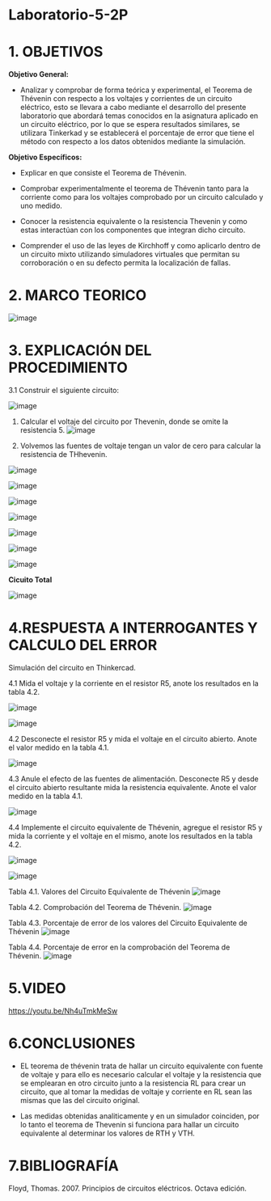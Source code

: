 # Laboratorio-5-2P
# 1. OBJETIVOS 

**Objetivo General:**

* Analizar y comprobar de forma teórica y experimental, el Teorema de Thévenin con respecto a los voltajes y corrientes de un circuito eléctrico, esto se llevara a cabo mediante el desarrollo del presente laboratorio que abordará temas conocidos en la asignatura aplicado en un circuito eléctrico, por lo que se espera resultados similares, se utilizara Tinkerkad y se establecerá el porcentaje de error que tiene el método con respecto a los datos obtenidos mediante la simulación.

**Objetivo Específicos:**

* Explicar en que consiste el Teorema de Thévenin.

* Comprobar experimentalmente el teorema de Thévenin tanto para la corriente como para los voltajes comprobado por un circuito calculado y uno medido.

* Conocer la resistencia equivalente o la resistencia Thevenin y como estas interactúan con los componentes que integran dicho circuito.

* Comprender el uso de las leyes de Kirchhoff y como aplicarlo dentro de un circuito mixto utilizando simuladores virtuales que permitan su corroboración o en su defecto permita la localización de fallas.

# 2. MARCO TEORICO 

![image](https://user-images.githubusercontent.com/105617383/177440283-5c7727d8-3bb6-4a21-9ef3-8dc4cccaa621.png)

# 3. EXPLICACIÓN DEL PROCEDIMIENTO 

3.1 Construir el siguiente circuito:

![image](https://user-images.githubusercontent.com/105617383/177440698-03178f5a-7fc6-4d08-a474-2531747f76cb.png)

1. Calcular el voltaje del circuito por Thevenin, donde se omite la resistencia 5.
![image](https://user-images.githubusercontent.com/105671763/177682928-8a6ffeef-c77c-45f0-bd09-8605b9ab513d.png)

2. Volvemos las fuentes de voltaje tengan un valor de cero para calcular la resistencia de THhevenin.

![image](https://user-images.githubusercontent.com/105617383/177764541-d5a13b6b-4eb3-49fe-a837-e6393d2a9d32.png)

![image](https://user-images.githubusercontent.com/105671763/177683683-6d7f1cd2-db63-48a2-acdb-93ce4182281f.png)

![image](https://user-images.githubusercontent.com/105617383/177765305-4c131ab8-23d3-4ea0-a128-8c0f43612d69.png)

![image](https://user-images.githubusercontent.com/105671763/177684199-9d3ec9c0-9b66-4ef0-a65b-39331fb3d36f.png)

![image](https://user-images.githubusercontent.com/105617383/177766399-7fdc1e5f-d9d6-4c4e-9ccc-f607b10eea1e.png)

![image](https://user-images.githubusercontent.com/105671763/177684507-f9b66865-10ba-4d45-90ed-64df85adc644.png)

![image](https://user-images.githubusercontent.com/105617383/177767023-dc74422e-0a97-4232-ac4f-656e81393957.png)

**Cicuito Total**

![image](https://user-images.githubusercontent.com/105671763/177684830-d3bc7349-898a-428f-a05e-6c4a8ef5d9f0.png)

# 4.RESPUESTA A INTERROGANTES Y CALCULO DEL ERROR

Simulación del circuito en Thinkercad.

4.1 Mida el voltaje y la corriente en el resistor R5, anote los resultados en la tabla 4.2.

![image](https://user-images.githubusercontent.com/105617383/177672441-e65e45d7-6a60-450d-825e-23d1cb209fee.png)

![image](https://user-images.githubusercontent.com/105617383/177672457-f81a2d78-99ac-474c-9eac-1c83b932d56e.png)

4.2 Desconecte el resistor R5 y mida el voltaje en el circuito abierto. Anote el valor medido en la tabla 4.1.

![image](https://user-images.githubusercontent.com/105617383/177672466-aca65ce5-551b-4eac-b930-eccb333dd53d.png)

4.3 Anule el efecto de las fuentes de alimentación. Desconecte R5 y desde el circuito abierto resultante mida la resistencia equivalente. Anote el valor medido en la tabla 4.1.

![image](https://user-images.githubusercontent.com/105617383/177672479-0efc91d1-db44-400a-98d9-276c996275a5.png)

4.4 Implemente el circuito equivalente de Thévenin, agregue el resistor R5 y mida la corriente y el voltaje en el mismo, anote los resultados en la tabla 4.2.

![image](https://user-images.githubusercontent.com/105617383/177672488-cca7ee76-53ed-4b57-a46d-44e59c03824f.png)

![image](https://user-images.githubusercontent.com/105617383/177672494-6281e661-52f8-458c-8a9a-5d180fb2e454.png)

Tabla 4.1. Valores del Circuito Equivalente de Thévenin
![image](https://user-images.githubusercontent.com/105671763/177704341-5f2a496b-07e2-4625-83f5-6a3cf0a4328b.png)

Tabla 4.2. Comprobación del Teorema de Thévenin.
![image](https://user-images.githubusercontent.com/105671763/177704385-0811d736-8e70-4120-9dea-41d3606a8404.png)

Tabla 4.3. Porcentaje de error de los valores del Circuito Equivalente de Thévenin
![image](https://user-images.githubusercontent.com/105671763/177704490-cef952f1-f8fb-43bc-90f8-f41d4ee11812.png)

Tabla 4.4. Porcentaje de error en la comprobación del Teorema de Thévenin.
![image](https://user-images.githubusercontent.com/105671763/177704525-88b04143-0433-41a8-a0bf-6173c44ae5a9.png)

# 5.VIDEO

https://youtu.be/Nh4uTmkMeSw

# 6.CONCLUSIONES

* EL teorema de thévenin trata de hallar un circuito equivalente con fuente de voltaje y para ello es necesario calcular el voltaje y la resistencia que se emplearan en otro circuito junto a la resistencia RL para crear un circuito, que al tomar la medidas de voltaje y corriente en RL sean las mismas que las del circuito original.

* Las medidas obtenidas analiticamente y en un simulador coinciden, por lo tanto el teorema de Thevenin si funciona para hallar un circuito equivalente al determinar los valores de RTH y VTH.

# 7.BIBLIOGRAFÍA

Floyd, Thomas. 2007. Principios de circuitos eléctricos. Octava edición.
